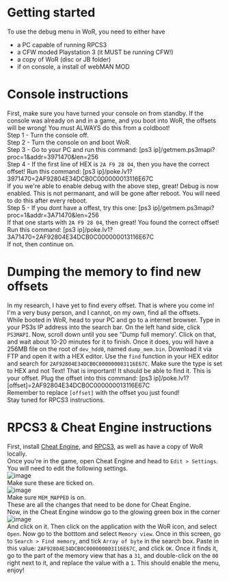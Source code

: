 # Getting started
To use the debug menu in WoR, you need to either have
- a PC capable of running RPCS3
- a CFW moded Playstation 3 (it MUST be running CFW!)
- a copy of WoR (disc or JB folder)
- if on console, a install of webMAN MOD

# Console instructions
First, make sure you have turned your console on from standby. If the console was already on and in a game, and you boot into WoR, the offsets will be wrong! You must ALWAYS do this from a coldboot!
<br>
Step 1 - Turn the console off.<br>
Step 2 - Turn the console on and boot WoR.<br>
Step 3 - Go to your PC and run this command: [ps3 ip]/getmem.ps3mapi?proc=1&addr=3971470&len=256<br>
Step 4 - If the first line of HEX is `2A F9 28 O4`, then you have the correct offset! Run this command: [ps3 ip]/poke.lv1?3971470=2AF92804E34DCB0C000000013116E67C<br>
If you we're able to enable debug with the above step, great! Debug is now enabled. This is not permanant, and will be gone after reboot. You will need to do this after every reboot.<br>
Step 5 - If you dont have a offest, try this one: [ps3 ip]/getmem.ps3mapi?proc=1&addr=3A71470&len=256<br>
If that one starts with `2A F9 28 04`, then great! You found the correct offset! Run this command: [ps3 ip]/poke.lv1?3A71470=2AF92804E34DCB0C000000013116E67C<br> If not, then continue on.<br>

# Dumping the memory to find new offsets
In my research, I have yet to find every offset. That is where you come in! I'm a very busy person, and I cannot, on my own, find all the offsets.<br>
While booted in WoR, head to your PC and go to a internet browser. Type in your PS3s IP address into the search bar. On the left hand side, click `PS3MAPI`. Now, scroll down until you see "Dump full memory'. Click on that, and wait about 10-20 minutes for it to finish. Once it does, you will have a 256MB file on the root of `dev_hdd0`, named `dump_mem.bin`. Download it via FTP and open it with a HEX editor. Use the `find` function in your HEX editor and search for `2AF92804E34DCB0C000000003116E67C`. Make sure the type is set to HEX and not Text! That is important! It should be able to find it. This is your offset. Plug the offset into this command: [ps3 ip]/poke.lv1?[offset]=2AF92804E34DCB0C000000013116E67C<br>
Remember to replace `[offset]` with the offset you just found!<br>
Stay tuned for RPCS3 instructions.
# RPCS3 & Cheat Engine instructions
First, install [Cheat Engine](https://d1vdn3r1396bak.cloudfront.net/installer/212460/172095207947918924), and [RPCS3](https://rpcs3.net/download), as well as have a copy of WoR locally.<br>
Once you're in the game, open Cheat Engine and head to `Edit > Settings`.<br>
You will need to edit the following settings.<br>
![image](https://github.com/JamesIsWack/WoRmod/assets/94473358/b260d2dc-fad5-461b-933f-70a3e7531300)<br>
Make sure these are ticked on.<br>
![image](https://github.com/JamesIsWack/WoRmod/assets/94473358/282b3be3-1e60-47e1-a01d-91e47f761fd2)<br>
Make sure `MEM_MAPPED` is on.<br>
These are all the changes that need to be done for Cheat Engine.<br>
Now, in the Cheat Engine window go to the glowing green box in the corner <br>
![image](https://github.com/JamesIsWack/WoRmod/assets/94473358/f3fc6b03-f1cd-481a-b538-26c8989f0e0d)<br>
And click on it. Then click on the application with the WoR icon, and select `Open`. Now go to the botttom and select `Memory view`. Once in this screen, go to `Search > Find memory`, and tick `Array of byte` in the search box. Paste in this value: `2AF92804E34DCB0C000000003116E67C`, and click `OK`. Once it finds it, go to the part of the memory view that has a `31`, and double-click on the `00` right next to it, and replace the value with a `1`. This should enable the menu, enjoy!



